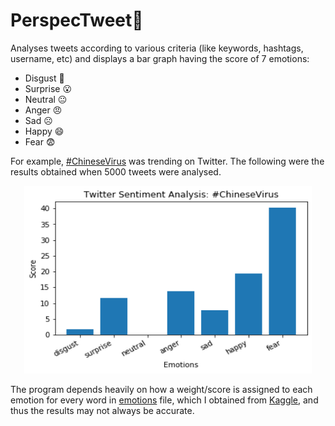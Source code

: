 # PerspecTweet:baby_chick:

Analyses tweets according to various criteria (like keywords, hashtags, username, etc) and displays a bar graph having the score of 7 emotions:

- Disgust :nauseated_face:
-  Surprise :open_mouth:
-  Neutral :neutral_face:
-  Anger :angry:
- Sad :frowning_face:
- Happy :smile:
- Fear  :fearful:

For example, [#ChineseVirus](https://twitter.com/search?q=%23ChineseVirus&src=typeahead_click) was trending on Twitter. The following were the results obtained when 5000 tweets were analysed.

<p align="center">
  <img width="460" height="300" src="images/example1.png">
</p>

The program depends heavily on how a weight/score is assigned to each emotion for every word in [emotions](emotions.csv) file, which I obtained from [Kaggle](https://www.kaggle.com/iwilldoit/emotions-sensor-data-set), and thus the results may not always be accurate. 
